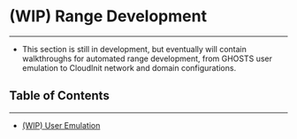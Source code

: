 # (WIP) Range Development
---
- This section is still in development, but eventually will contain walkthroughs for automated range development, from GHOSTS user emulation to CloudInit network and domain configurations.
## Table of Contents
---
- [(WIP) User Emulation](./(WIP)%20User%20Emulation.md)
